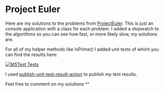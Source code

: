 # Project Euler

Here are my solutions to the problems from [ProjectEuler](https://projecteuler.net/about). This is just an console application with a class for each problem. I added a stopwatch to the algorithms so you can see how fast, or more likely slow, my solutions are.

For all of my helper methods like IsPrime() I added unit tests of which you can find the results here:

[![MSTest Tests](https://gist.github.com/jjs98/be9c4d1483fe85c60e715ed232e1df02/raw/badge.svg)](https://gist.github.com/jjs98/ProjectEuler)

I used [publish-unit-test-result-action](https://github.com/EnricoMi/publish-unit-test-result-action) to publish my test results.

Feel free to comment on my solutions ^^